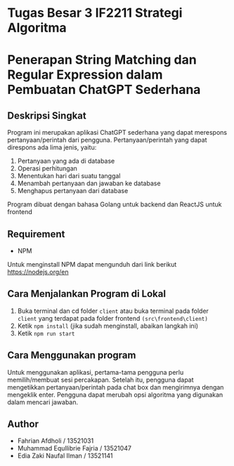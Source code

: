# Tugas Besar 3 IF2211 Strategi Algoritma
# Penerapan String Matching dan Regular Expression dalam Pembuatan ChatGPT Sederhana



## Deskripsi Singkat
Program ini merupakan aplikasi ChatGPT sederhana yang dapat merespons pertanyaan/perintah dari pengguna. Pertanyaan/perintah yang dapat direspons ada lima jenis, yaitu:
1. Pertanyaan yang ada di database
2. Operasi perhitungan
3. Menentukan hari dari suatu tanggal
4. Menambah pertanyaan dan jawaban ke database
5. Menghapus pertanyaan dari database

Program dibuat dengan bahasa Golang untuk backend dan ReactJS untuk frontend

## Requirement
- NPM

Untuk menginstall NPM dapat mengunduh dari link berikut https://nodejs.org/en


## Cara Menjalankan Program di Lokal
1. Buka terminal dan cd folder ```client``` atau buka terminal pada folder ```client``` yang terdapat pada folder frontend ```(src\frontend\client)```
2. Ketik ```npm install``` (jika sudah menginstall, abaikan langkah ini)
3. Ketik ```npm run start```


## Cara Menggunakan program
Untuk menggunakan aplikasi, pertama-tama pengguna perlu memilih/membuat sesi percakapan. Setelah itu, pengguna dapat mengetikkan pertanyaan/perintah pada chat box dan mengirimnya dengan mengeklik enter. Pengguna dapat merubah opsi algoritma yang digunakan dalam mencari jawaban.


## Author
- Fahrian Afdholi	/ 13521031
- Muhammad Equllibrie Fajria / 13521047
- Edia Zaki Naufal Ilman / 13521141
